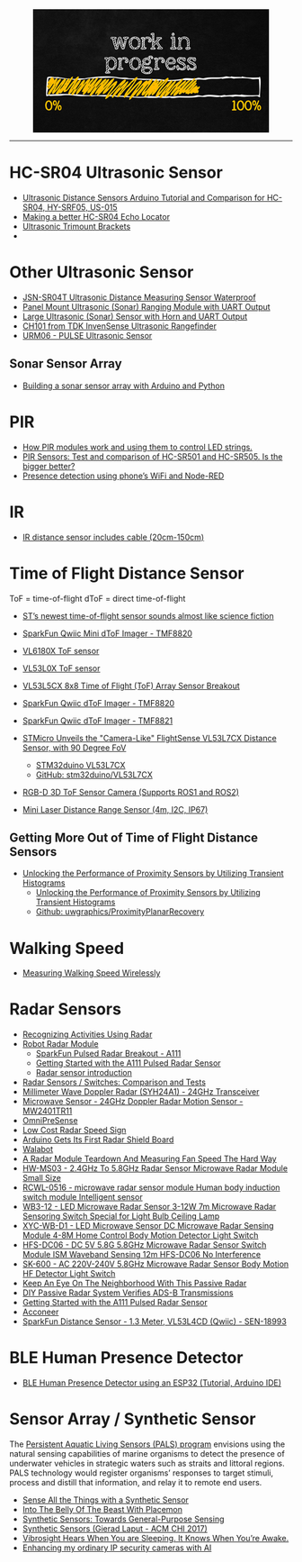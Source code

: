 <!--
Maintainer:   jeffskinnerbox@yahoo.com / www.jeffskinnerbox.me
Version:      0.0.0
-->


<div align="center">
<img src="https://raw.githubusercontent.com/jeffskinnerbox/blog/main/content/images/banners-bkgrds/work-in-progress.jpg" title="These materials require additional work and are not ready for general use." align="center" width=420px height=219px>
</div>


-----



# HC-SR04 Ultrasonic Sensor

* [Ultrasonic Distance Sensors Arduino Tutorial and Comparison for HC-SR04, HY-SRF05, US-015](https://www.youtube.com/watch?v=aLkkAsrSibo)
* [Making a better HC-SR04 Echo Locator](http://uglyduck.ath.cx/ep/archive/2014/01/Making_a_better_HC_SR04_Echo_Locator.html)
* [Ultrasonic Trimount Brackets](https://blog.tindie.com/2020/08/ultrasonic-trimount-brackets/)
* [](https://www.dfrobot.com/product-1033.html)

# Other Ultrasonic Sensor

* [JSN-SR04T Ultrasonic Distance Measuring Sensor Waterproof](https://www.amazon.com/Integrated-Ultrasonic-Transducer-Waterproof-Compatible/dp/B08GZ6NG4N)
* [Panel Mount Ultrasonic (Sonar) Ranging Module with UART Output](https://www.adafruit.com/product/4665)
* [Large Ultrasonic (Sonar) Sensor with Horn and UART Output](https://www.adafruit.com/product/4664)
* [CH101 from TDK InvenSense Ultrasonic Rangefinder](https://www.sparkfun.com/products/17271)
* [URM06 - PULSE Ultrasonic Sensor](https://www.dfrobot.com/product-1033.html)

## Sonar Sensor Array

* [Building a sonar sensor array with Arduino and Python](https://towardsdatascience.com/building-a-sonar-sensor-array-with-arduino-and-python-c5b4cf30b945)

# PIR

* [How PIR modules work and using them to control LED strings.](https://www.youtube.com/watch?v=evZM2_RTvTU)
* [PIR Sensors: Test and comparison of HC-SR501 and HC-SR505. Is the bigger better?](https://www.youtube.com/watch?v=0zgY5x9Zq3M)
* [Presence detection using phone’s WiFi and Node-RED](https://harizanov.com/2014/03/presence-detection-using-phones-wifi-and-node-red/)

# IR

* [IR distance sensor includes cable (20cm-150cm)](https://www.adafruit.com/product/1031)

# Time of Flight Distance Sensor

ToF = time-of-flight
dToF = direct time-of-flight

* [ST’s newest time-of-flight sensor sounds almost like science fiction](https://electronics360.globalspec.com/article/19948/st-s-newest-time-of-flight-sensor-sounds-almost-like-science-fiction)
* [SparkFun Qwiic Mini dToF Imager - TMF8820](https://www.sparkfun.com/products/19218)
* [VL6180X ToF sensor](https://www.adafruit.com/product/3316)
* [VL53L0X ToF sensor](https://www.adafruit.com/product/3317)
* [VL53L5CX 8x8 Time of Flight (ToF) Array Sensor Breakout](https://shop.pimoroni.com/products/vl53l5cx-time-of-flight-tof-sensor-breakout?variant=39972903059539)
* [SparkFun Qwiic dToF Imager - TMF8820](https://www.sparkfun.com/products/19036)
* [SparkFun Qwiic dToF Imager - TMF8821](https://www.sparkfun.com/products/19037)
* [STMicro Unveils the "Camera-Like" FlightSense VL53L7CX Distance Sensor, with 90 Degree FoV](https://www.hackster.io/news/stmicro-unveils-the-camera-like-flightsense-vl53l7cx-distance-sensor-with-90-degree-fov-0a70e0e93d37)
  * [STM32duino VL53L7CX](https://reference.arduino.cc/reference/en/libraries/stm32duino-vl53l7cx/)
  * [GitHub: stm32duino/VL53L7CX](https://github.com/stm32duino/VL53L7CX)
* [RGB-D 3D ToF Sensor Camera (Supports ROS1 and ROS2)](https://www.dfrobot.com/product-2740.html?tracking=650189d06634f)

* [Mini Laser Distance Range Sensor (4m, I2C, IP67)](https://www.dfrobot.com/product-2727.html)

## Getting More Out of Time of Flight Distance Sensors

* [Unlocking the Performance of Proximity Sensors by Utilizing Transient Histograms](https://www.youtube.com/watch?v=vJdfpmd6OE0)
  * [Unlocking the Performance of Proximity Sensors by Utilizing Transient Histograms](https://cpsiff.github.io/unlocking_proximity_sensors/index.html)
  * [Github: uwgraphics/ProximityPlanarRecovery](https://github.com/uwgraphics/ProximityPlanarRecovery)

# Walking Speed

* [Measuring Walking Speed Wirelessly](http://hackaday.com/2017/05/10/measuring-walking-speed-wirelessly/)

# Radar Sensors

* [Recognizing Activities Using Radar](https://hackaday.com/2020/09/06/recognizing-activities-using-radar/)
* [Robot Radar Module](https://hackaday.com/2018/05/03/robot-radar-module/)
  * [SparkFun Pulsed Radar Breakout - A111](https://www.sparkfun.com/products/15577)
  * [Getting Started with the A111 Pulsed Radar Sensor](https://learn.sparkfun.com/tutorials/getting-started-with-the-a111-pulsed-radar-sensor/all)
  * [Radar sensor introduction](https://acconeer-python-exploration.readthedocs.io/en/latest/sensor_introduction.html)
* [Radar Sensors / Switches: Comparison and Tests](https://www.youtube.com/watch?v=9WiJJgIi3W0)
* [Millimeter Wave Doppler Radar (SYH24A1) - 24GHz Transceiver](https://www.seeedstudio.com/Millimeter-wave-Doppler-radar-SYH24A-p-4392.html)
* [Microwave Sensor - 24GHz Doppler Radar Motion Sensor - MW2401TR11](https://www.seeedstudio.com/Microwave-Sensor-24GHz-Doppler-Radar-Motion-Sensor-MW2401TR11-p-4690.html)
* [OmniPreSense](https://omnipresense.com/)
* [Low Cost Radar Speed Sign](https://www.instructables.com/id/Low-Cost-Radar-Speed-Sign/)
* [Arduino Gets Its First Radar Shield Board](https://www.sensorsmag.com/components/arduino-gets-its-first-radar-shield-board)
* [Walabot](https://walabot.com/)
* [A Radar Module Teardown And Measuring Fan Speed The Hard Way](https://hackaday.com/2018/08/14/a-radar-module-teardown-and-measuring-fan-speed-the-hard-way/)
* [HW-MS03 - 2.4GHz To 5.8GHz Radar Sensor Microwave Radar Module Small Size](https://www.banggood.com/HW-MS03-2_4GHz-To-5_8GHz-Radar-Sensor-Microwave-Radar-Module-Small-Size-p-1123550.html?p=E307071053245201501N)
* [RCWL-0516 - microwave radar sensor module Human body induction switch module Intelligent sensor](https://www.aliexpress.com/item/RCWL-0516-microwave-radar-sensor-module-Human-body-induction-switch-module-Intelligent-sensor/32704946341.html)
* [WB3-12 - LED Microwave Radar Sensor 3-12W 7m Microwave Radar Sensoring Switch Special for Light Bulb Ceiling Lamp](https://www.aliexpress.com/item/LED-Microwave-Radar-Sensor-3-12W-Microwave-Sensoring-Switch-Special-for-Spherical-Lamp/32602421530.html)
* [XYC-WB-D1 - LED Microwave Sensor DC Microwave Radar Sensing Module 4-8M Home Control Body Motion Detector Light Switch](https://www.aliexpress.com/item/Microwave-Radar-Sensor-4-8M-180-LED-Lamp-Smart-Switch-Steady-Home-Control/32668622766.html)
* [HFS-DC06 - DC 5V 5.8G 5.8GHz Microwave Radar Sensor Switch Module ISM Waveband Sensing 12m HFS-DC06 No Interference](https://www.aliexpress.com/item/5-8GHz-Microwave-Radar-Sensor-Module-ISM-Waveband-DC-5V-39-22-11mm-Installation-Height-2/32735312800.html)
* [SK-600 - AC 220V-240V 5.8GHz Microwave Radar Sensor Body Motion HF Detector Light Switch](https://www.banggood.com/SK-600-AC-220V-240V-5_8GHz-Microwave-Radar-Sensor-Body-Motion-HF-Detector-Light-Switch-p-1023364.html)
* [Keep An Eye On The Neighborhood With This Passive Radar](https://hackaday.com/2019/11/08/keep-an-eye-on-the-neighborhood-with-this-passive-radar/)
* [DIY Passive Radar System Verifies ADS-B Transmissions](https://hackaday.com/2024/04/29/diy-passive-radar-system-verifies-ads-b-transmissions/)
* [Getting Started with the A111 Pulsed Radar Sensor](https://learn.sparkfun.com/tutorials/getting-started-with-the-a111-pulsed-radar-sensor)
* [Acconeer](https://www.acconeer.com/products)
* [SparkFun Distance Sensor - 1.3 Meter, VL53L4CD (Qwiic) - SEN-18993](https://www.sparkfun.com/products/18993)

# BLE Human Presence Detector

* [BLE Human Presence Detector using an ESP32 (Tutorial, Arduino IDE)](https://www.youtube.com/watch?v=KNoFdKgvskU)

# Sensor Array / Synthetic Sensor

The [Persistent Aquatic Living Sensors (PALS) program](https://www.darpa.mil/news-events/2018-02-02)
envisions using the natural sensing capabilities of marine organisms to detect
the presence of underwater vehicles in strategic waters such as straits and littoral regions.
PALS technology would register organisms’ responses to target stimuli,
process and distill that information, and relay it to remote end users.

* [Sense All the Things with a Synthetic Sensor](http://hackaday.com/2017/05/19/sense-all-the-things-with-a-synthetic-sensor/)
* [Into The Belly Of The Beast With Placemon](https://hackaday.com/2020/09/17/into-the-belly-of-the-beast-with-placemon/)
* [Synthetic Sensors: Towards General-Purpose Sensing](http://www.gierad.com/assets/supersensor/supersensor.pdf)
* [Synthetic Sensors (Gierad Laput - ACM CHI 2017)](https://www.youtube.com/watch?v=hpxUrvTltJI)
* [Vibrosight Hears When You are Sleeping. It Knows When You’re Awake.](https://hackaday.com/2018/10/22/vibrosight-hears-when-you-are-sleeping-it-knows-when-youre-awake/)
* [Enhancing my ordinary IP security cameras with AI](https://harizanov.com/2018/03/enhancing-my-ordinary-security-cameras-with-ai/)

